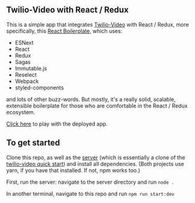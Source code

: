 ## Twilio-Video with React / Redux

This is a simple app that integrates [Twilio-Video](https://www.twilio.com/docs/video) with React / Redux, more specifically, this [React Boilerplate](https://github.com/react-boilerplate/react-boilerplate), which uses:
- ESNext
- React
- Redux
- Sagas
- Immutable.js
- Reselect
- Webpack
- styled-components

and lots of other buzz-words.  But mostly, it's a really solid, scalable, extensible boilerplate for those who are comfortable in the React / Redux ecosystem.

[Click here](https://react-redux-twilio-video-poc.herokuapp.com/) to play with the deployed app.

## To get started

Clone this repo, as well as the [server](https://github.com/Virsaviya/react-redux-twilio-video-server) (which is essentially a clone of the [twilio-video quick start](https://github.com/twilio/video-quickstart-js)) and install all dependencies.  (Both projects use yarn, if you have that installed.  If not, npm works too.)

First, run the server: navigate to the server directory and run `node .`

In another terminal, navigate to this repo and run `npm run start:dev`
